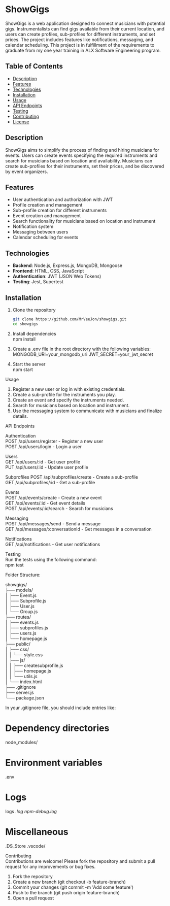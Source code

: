 # ShowGigs

ShowGigs is a web application designed to connect musicians with potential gigs. Instrumentalists can find gigs available from their current location, and users can create profiles, sub-profiles for different instruments, and set prices. The project includes features like notifications, messaging, and calendar scheduling. This project is in fulfillment of the requirements to graduate from my one year training in ALX Software Engineering program.

## Table of Contents

- [Description](#description)
- [Features](#features)
- [Technologies](#technologies)
- [Installation](#installation)
- [Usage](#usage)
- [API Endpoints](#api-endpoints)
- [Testing](#testing)
- [Contributing](#contributing)
- [License](#license)

## Description

ShowGigs aims to simplify the process of finding and hiring musicians for events. Users can create events specifying the required instruments and search for musicians based on location and availability. Musicians can create sub-profiles for their instruments, set their prices, and be discovered by event organizers.

## Features

- User authentication and authorization with JWT
- Profile creation and management
- Sub-profile creation for different instruments
- Event creation and management
- Search functionality for musicians based on location and instrument
- Notification system
- Messaging between users
- Calendar scheduling for events

## Technologies

- **Backend**: Node.js, Express.js, MongoDB, Mongoose
- **Frontend**: HTML, CSS, JavaScript
- **Authentication**: JWT (JSON Web Tokens)
- **Testing**: Jest, Supertest

## Installation

1. Clone the repository
   ```bash
   git clone https://github.com/MrVeeJon/showgigs.git
   cd showgigs

2. Install dependencies  
    npm install  

3. Create a .env file in the root directory with the following variables:  
    MONGODB_URI=your_mongodb_uri
    JWT_SECRET=your_jwt_secret  

4. Start the server  
    npm start

  
Usage  
1. Register a new user or log in with existing credentials.  
2. Create a sub-profile for the instruments you play.  
3. Create an event and specify the instruments needed.  
4. Search for musicians based on location and instrument.  
5. Use the messaging system to communicate with musicians and finalize details.   

API Endpoints  

  Authentication  
POST /api/users/register - Register a new user  
POST /api/users/login - Login a user  

  Users  
GET /api/users/:id - Get user profile  
PUT /api/users/:id - Update user profile  

  Subprofiles
POST /api/subprofiles/create - Create a sub-profile  
GET /api/subprofiles/:id - Get a sub-profile  
  
  Events  
POST /api/events/create - Create a new event  
GET /api/events/:id - Get event details  
POST /api/events/:id/search - Search for musicians  

  Messaging  
POST /api/messages/send - Send a message  
GET /api/messages/:conversationId - Get messages in a conversation  

  Notifications  
GET /api/notifications - Get user notifications  


  Testing  
Run the tests using the following command:  
npm test


Folder Structure:  

showgigs/  
├── models/  
│   ├── Event.js  
│   ├── Subprofile.js  
│   ├── User.js  
│   └── Group.js  
├── routes/  
│   ├── events.js  
│   ├── subprofiles.js  
│   ├── users.js  
│   └── homepage.js  
├── public/  
│   ├── css/  
│   │   └── style.css  
│   ├── js/  
│   │   ├── createsubprofile.js  
│   │   ├── homepage.js  
│   │   └── utils.js  
│   └── index.html  
├── .gitignore  
├── server.js  
└── package.json  
  

In your .gitignore file, you should include entries like: 

# Dependency directories
node_modules/

# Environment variables
.env

# Logs
logs
*.log
npm-debug.log*

# Miscellaneous
.DS_Store
.vscode/



  Contributing  
Contributions are welcome! Please fork the repository and submit a pull request for any improvements or bug fixes.  

1. Fork the repository  
2. Create a new branch (git checkout -b feature-branch)  
3. Commit your changes (git commit -m 'Add some feature')  
4. Push to the branch (git push origin feature-branch)  
5. Open a pull request  


